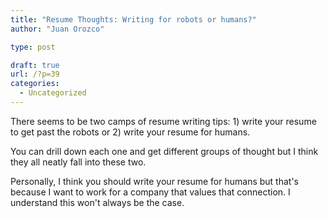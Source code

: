 ```yaml
---
title: "Resume Thoughts: Writing for robots or humans?"
author: "Juan Orozco"

type: post

draft: true
url: /?p=39
categories:
  - Uncategorized
---
```


There seems to be two camps of resume writing tips: 1) write your resume to get past the robots or 2) write your resume for humans.

You can drill down each one and get different groups of thought but I think they all neatly fall into these two.

Personally, I think you should write your resume for humans but that's because I want to work for a company that values that connection. I understand this won't always be the case.
